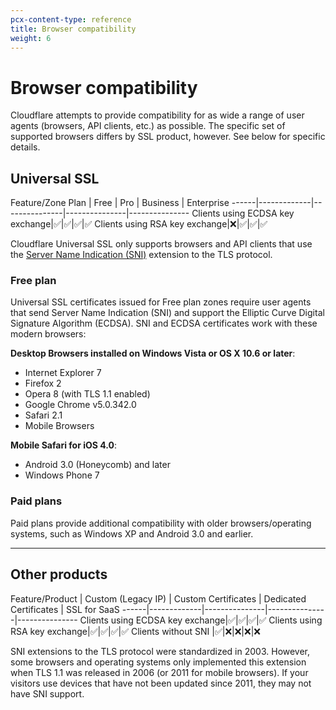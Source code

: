 ```yaml
---
pcx-content-type: reference
title: Browser compatibility
weight: 6
---
```


# Browser compatibility

Cloudflare attempts to provide compatibility for as wide a range of user agents (browsers, API clients, etc.) as possible. The specific set of supported browsers differs by SSL product, however. See below for specific details.

## Universal SSL

Feature/Zone Plan | Free | Pro | Business | Enterprise
\------|-------------|---------------|---------------|---------------
Clients using ECDSA key exchange|✅|✅|✅|✅
Clients using RSA key exchange|❌|✅|✅|✅

<Aside type='warning' header='Important'>

Cloudflare Universal SSL only supports browsers and API clients that use the [Server Name Indication (SNI)](https://www.cloudflare.com/learning/ssl/what-is-sni/) extension to the TLS protocol.

</Aside>

### Free plan

Universal SSL certificates issued for Free plan zones require user agents that send Server Name Indication (SNI) and support the Elliptic Curve Digital Signature Algorithm (ECDSA). SNI and ECDSA certificates work with these modern browsers:

**Desktop Browsers installed on Windows Vista or OS X 10.6 or later**:

*   Internet Explorer 7
*   Firefox 2
*   Opera 8 (with TLS 1.1 enabled)
*   Google Chrome v5.0.342.0
*   Safari 2.1
*   Mobile Browsers

**Mobile Safari for iOS 4.0**:

*   Android 3.0 (Honeycomb) and later
*   Windows Phone 7

### Paid plans

Paid plans provide additional compatibility with older browsers/operating systems, such as Windows XP and Android 3.0 and earlier.

***

## Other products

Feature/Product | Custom (Legacy IP) | Custom Certificates | Dedicated Certificates | SSL for SaaS
\------|-------------|---------------|---------------|---------------
Clients using ECDSA key exchange|✅|✅|✅|✅
Clients using RSA key exchange|✅|✅|✅|✅
Clients without SNI |✅|❌|❌|❌|❌

<Aside type='note' header='Note'>

SNI extensions to the TLS protocol were standardized in 2003. However, some browsers and operating systems only implemented this extension when TLS 1.1 was released in 2006 (or 2011 for mobile browsers). If your visitors use devices that have not been updated since 2011, they may not have SNI support.

</Aside>
